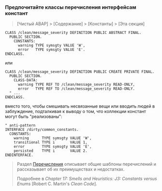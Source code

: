 ### Предпочитайте классы перечисления интерфейсам констант

> [Чистый ABAP] > [Содержание] > [Константы] > [Эта секция]

```ABAP
CLASS /clean/message_severity DEFINITION PUBLIC ABSTRACT FINAL.
  PUBLIC SECTION.
    CONSTANTS:
      warning TYPE symsgty VALUE 'W',
      error   TYPE symsgty VALUE 'E'.
ENDCLASS.
```

или

```ABAP
CLASS /clean/message_severity DEFINITION PUBLIC CREATE PRIVATE FINAL.
  PUBLIC SECTION.
    CLASS-DATA:
      warning TYPE REF TO /clean/message_severity READ-ONLY,
      error   TYPE REF TO /clean/message_severity READ-ONLY.
  " ...
ENDCLASS.
```

вместо того, чтобы смешивать несвязанные вещи
или вводить людей в заблуждение, подталкивая к выводу
о том, что коллекции констант могут быть "реализованы":

```ABAP
" anti-pattern
INTERFACE /dirty/common_constants.
  CONSTANTS:
    warning      TYPE symsgty VALUE 'W',
    transitional TYPE i       VALUE 1,
    error        TYPE symsgty VALUE 'E',
    persisted    TYPE i       VALUE 2.
ENDINTERFACE.
```

> Раздел [Перечисления](sub-sections/Enumerations.md)
> описывает общие шаблоны перечислений
> и рассказывает об их преимуществах и недостатках.
>
> Подробнее в _Chapter 17: Smells and Heuristics: J3: Constants versus Enums_ [Robert C. Martin's _Clean Code_].
